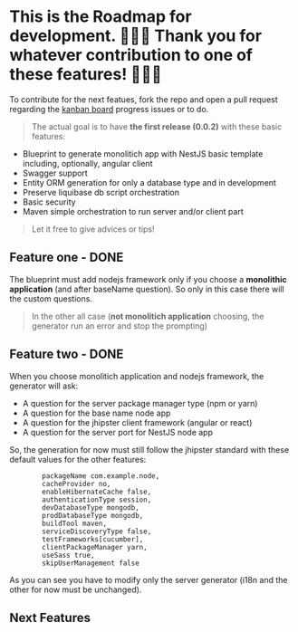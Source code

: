 # This is the Roadmap for development. 🎉🎉🎉 Thank you for whatever contribution to one of these features! 🎉🎉🎉

To contribute for the next featues, fork the repo and open a pull request regarding the [kanban board](https://github.com/jhipster/generator-jhipster-nodejs/projects/1?fullscreen=true) progress issues or to do. 

> The actual goal is to have **the first release (0.0.2)** with these basic features:

* Blueprint to generate monolitich app with NestJS basic template including, optionally, angular client
* Swagger support
* Entity ORM generation for only a database type and in development
* Preserve liquibase db script orchestration
* Basic security
* Maven simple orchestration to run server and/or client part 

> Let it free to give advices or tips!

## Feature one - DONE
The blueprint must add nodejs framework only if you choose a **monolithic application** (and after baseName question).
So only in this case there will the custom questions.

> In the other all case (**not monolitich application** choosing, the generator run an error and stop the prompting)


## Feature two - DONE
When you choose monolitich application and nodejs framework, the generator will ask:

* A question for the server package manager type (npm or yarn)
* A question for the base name node app
* A question for the jhipster client framework (angular or react)
* A question for the server port for NestJS node app

So, the generation for now must still follow the jhipster standard with these default values for the other features:


```
		packageName com.example.node,
		cacheProvider no,
		enableHibernateCache false,
		authenticationType session,
		devDatabaseType mongodb,
		prodDatabaseType mongodb,
		buildTool maven,
		serviceDiscoveryType false,
		testFrameworks[cucumber],
		clientPackageManager yarn,
		useSass true,
		skipUserManagement false
```

As you can see you have to modify only the server generator (i18n and the other for now must be unchanged).

## Next Features

